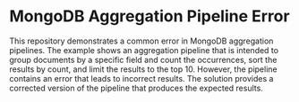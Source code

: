 # MongoDB Aggregation Pipeline Error
This repository demonstrates a common error in MongoDB aggregation pipelines. The example shows an aggregation pipeline that is intended to group documents by a specific field and count the occurrences, sort the results by count, and limit the results to the top 10. However, the pipeline contains an error that leads to incorrect results. The solution provides a corrected version of the pipeline that produces the expected results.